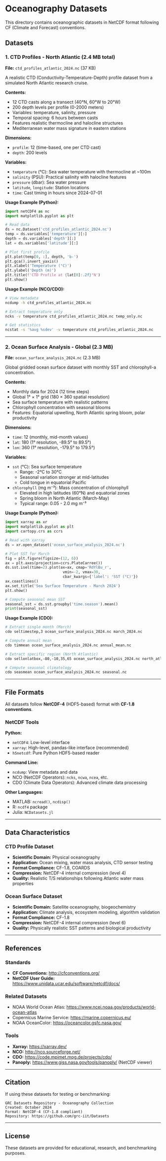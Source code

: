 # Oceanography Datasets

This directory contains oceanographic datasets in NetCDF format following CF (Climate and Forecast) conventions.

## Datasets

### 1. CTD Profiles - North Atlantic (2.4 MB total)

**File:** `ctd_profiles_atlantic_2024.nc` (37 KB)

A realistic CTD (Conductivity-Temperature-Depth) profile dataset from a simulated North Atlantic research cruise.

**Contents:**
- 12 CTD casts along a transect (40°N, 60°W to 20°W)
- 200 depth levels per profile (0-2000 meters)
- Variables: temperature, salinity, pressure
- Temporal spacing: 6 hours between casts
- Features realistic thermocline and halocline structures
- Mediterranean water mass signature in eastern stations

**Dimensions:**
- `profile`: 12 (time-based, one per CTD cast)
- `depth`: 200 levels

**Variables:**
- `temperature` (°C): Sea water temperature with thermocline at ~100m
- `salinity` (PSU): Practical salinity with halocline features
- `pressure` (dbar): Sea water pressure
- `latitude`, `longitude`: Station locations
- `time`: Cast timing in hours since 2024-07-01

**Usage Example (Python):**
```python
import netCDF4 as nc
import matplotlib.pyplot as plt

# Read data
ds = nc.Dataset('ctd_profiles_atlantic_2024.nc')
temp = ds.variables['temperature'][:]
depth = ds.variables['depth'][:]
lat = ds.variables['latitude'][:]

# Plot first profile
plt.plot(temp[0, :], depth, 'b-')
plt.gca().invert_yaxis()
plt.xlabel('Temperature (°C)')
plt.ylabel('Depth (m)')
plt.title(f'CTD Profile at {lat[0]:.2f}°N')
plt.show()
```

**Usage Example (NCO/CDO):**
```bash
# View metadata
ncdump -h ctd_profiles_atlantic_2024.nc

# Extract temperature only
ncks -v temperature ctd_profiles_atlantic_2024.nc temp_only.nc

# Get statistics
ncstat -s '%avg %sdev' -v temperature ctd_profiles_atlantic_2024.nc
```

---

### 2. Ocean Surface Analysis - Global (2.3 MB)

**File:** `ocean_surface_analysis_2024.nc` (2.3 MB)

Global gridded ocean surface dataset with monthly SST and chlorophyll-a concentration.

**Contents:**
- Monthly data for 2024 (12 time steps)
- Global 1° × 1° grid (180 × 360 spatial resolution)
- Sea surface temperature with realistic patterns
- Chlorophyll concentration with seasonal blooms
- Features: Equatorial upwelling, North Atlantic spring bloom, polar productivity

**Dimensions:**
- `time`: 12 (monthly, mid-month values)
- `lat`: 180 (1° resolution, -89.5° to 89.5°)
- `lon`: 360 (1° resolution, -179.5° to 179.5°)

**Variables:**
- `sst` (°C): Sea surface temperature
  - Range: -2°C to 30°C
  - Seasonal variation stronger at mid-latitudes
  - Cold tongue in equatorial Pacific
- `chlorophyll` (mg m⁻³): Mass concentration of chlorophyll
  - Elevated in high latitudes (60°N) and equatorial zones
  - Spring bloom in North Atlantic (March-May)
  - Typical range: 0.05 - 2.0 mg m⁻³

**Usage Example (Python):**
```python
import xarray as xr
import matplotlib.pyplot as plt
import cartopy.crs as ccrs

# Read with xarray
ds = xr.open_dataset('ocean_surface_analysis_2024.nc')

# Plot SST for March
fig = plt.figure(figsize=(12, 6))
ax = plt.axes(projection=ccrs.PlateCarree())
ds.sst.isel(time=2).plot(ax=ax, cmap='RdYlBu_r',
                          vmin=-2, vmax=30,
                          cbar_kwargs={'label': 'SST (°C)'})
ax.coastlines()
ax.set_title('Sea Surface Temperature - March 2024')
plt.show()

# Compute seasonal mean SST
seasonal_sst = ds.sst.groupby('time.season').mean()
print(seasonal_sst)
```

**Usage Example (CDO):**
```bash
# Extract single month (March)
cdo seltimestep,3 ocean_surface_analysis_2024.nc march_2024.nc

# Compute annual mean
cdo timmean ocean_surface_analysis_2024.nc annual_mean.nc

# Extract specific region (North Atlantic)
cdo sellonlatbox,-80,-10,35,65 ocean_surface_analysis_2024.nc north_atlantic.nc

# Compute seasonal climatology
cdo seasmean ocean_surface_analysis_2024.nc seasonal.nc
```

---

## File Formats

All datasets follow **NetCDF-4** (HDF5-based) format with **CF-1.8 conventions**.

### NetCDF Tools

**Python:**
- `netCDF4`: Low-level interface
- `xarray`: High-level, pandas-like interface (recommended)
- `h5netcdf`: Pure Python HDF5-based reader

**Command Line:**
- `ncdump`: View metadata and data
- NCO (NetCDF Operators): `ncks`, `ncwa`, `ncea`, etc.
- CDO (Climate Data Operators): Advanced climate data processing

**Other Languages:**
- MATLAB: `ncread()`, `ncdisp()`
- R: `ncdf4` package
- Julia: `NCDatasets.jl`

---

## Data Characteristics

### CTD Profile Dataset
- **Scientific Domain:** Physical oceanography
- **Application:** Ocean mixing, water mass analysis, CTD sensor testing
- **Format Compliance:** CF-1.8, COARDS
- **Compression:** NetCDF-4 internal compression (level 4)
- **Quality:** Realistic T/S relationships following Atlantic water mass properties

### Ocean Surface Dataset
- **Scientific Domain:** Satellite oceanography, biogeochemistry
- **Application:** Climate analysis, ecosystem modeling, algorithm validation
- **Format Compliance:** CF-1.8
- **Compression:** NetCDF-4 internal compression (level 6)
- **Quality:** Physically realistic SST patterns and biological productivity

---

## References

### Standards
- **CF Conventions:** http://cfconventions.org/
- **NetCDF User Guide:** https://www.unidata.ucar.edu/software/netcdf/docs/

### Related Datasets
- NOAA World Ocean Atlas: https://www.ncei.noaa.gov/products/world-ocean-atlas
- Copernicus Marine Service: https://marine.copernicus.eu/
- NOAA OceanColor: https://oceancolor.gsfc.nasa.gov/

### Tools
- **Xarray:** https://xarray.dev/
- **NCO:** http://nco.sourceforge.net/
- **CDO:** https://code.mpimet.mpg.de/projects/cdo/
- **Panoply:** https://www.giss.nasa.gov/tools/panoply/ (NetCDF viewer)

---

## Citation

If using these datasets for testing or benchmarking:

```
GRC Datasets Repository - Oceanography Collection
Created: October 2024
Format: NetCDF-4 (CF-1.8 compliant)
Repository: https://github.com/grc-iit/Datasets
```

---

## License

These datasets are provided for educational, research, and benchmarking purposes.
